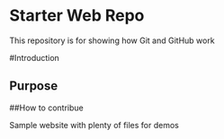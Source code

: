 # Starter Web Repo

This repository is for showing how Git and GitHub work

#Introduction

## Purpose

##How to contribue

Sample website with plenty of files for demos